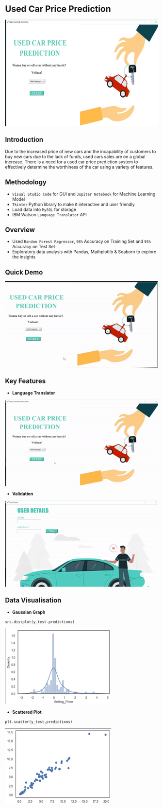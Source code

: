 # Used Car Price Prediction

<img src="Images/DemoPage1.jpg" width="610" height="350">

## Introduction
Due to the increased price of new cars and the incapability of customers to buy new cars due to the lack of funds, used cars sales are on a global increase.
There is a need for a used car price prediction system to effectively determine the worthiness of the car using a variety of features.

## Methodology
- `Visual Studio Code` for GUI and `Jupiter Notebook` for Machine Learning Model
- `Tkinter` Python library to make it interactive and user friendly
- Load data into `MySQL` for storage
- IBM Watson `Language Translator` API

## Overview
- Used `Random Forest Regressor`, `98%` Accuracy on Training Set and `95%` Accuracy on Test Set
- Exploratory data analysis with Pandas, Mathplotlib & Seaborn to explore the insights

## Quick Demo
![Demo](Images/QuickDemo.gif)

## Key Features
- **Language Translator**

![Demo](Images/Language_translateor.gif)

- **Validation**

![Demo](Images/Validation.gif)

## Data Visualisation
- **Gaussian Graph**

`sns.distplot(y_test-predictions)`

<img src="Images/GaussianGraph.jpg" width="350" height="250">

- **Scattered Plot**


`plt.scatter(y_test,predictions)`

<img src="Images/Clustering.jpg" width="350" height="250">

